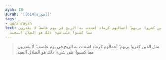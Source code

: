 ```yaml
---
ayah: 18
surah: '[[014|سورة]]'
tags:
- quran/ayah
text: مثل الذين كفروا بربهم ۖ أعمالهم كرماد اشتدت به الريح في يوم عاصف ۖ لا يقدرون
  مما كسبوا على شيء ۚ ذلك هو الضلال البعيد
---
```

> مثل الذين كفروا بربهم ۖ أعمالهم كرماد اشتدت به الريح في يوم عاصف ۖ لا يقدرون مما كسبوا على شيء ۚ ذلك هو الضلال البعيد
